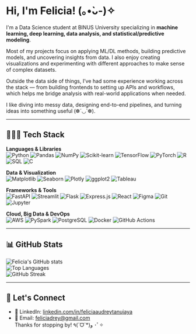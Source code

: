 # Hi, I'm Felicia! (｡•̀ᴗ-)✧  

I'm a Data Science student at BINUS University specializing in **machine learning, deep learning, data analysis, and statistical/predictive modeling**.  

Most of my projects focus on applying ML/DL methods, building predictive models, and uncovering insights from data. I also enjoy creating visualizations and experimenting with different approaches to make sense of complex datasets.  

Outside the data side of things, I’ve had some experience working across the stack — from building frontends to setting up APIs and workflows, which helps me bridge analysis with real-world applications when needed.  

I like diving into messy data, designing end-to-end pipelines, and turning ideas into something useful (❁´◡`❁).  

---

## 👩🏻‍💻 Tech Stack  

**Languages & Libraries**  
![Python](https://img.shields.io/badge/Python-3776AB?style=for-the-badge&logo=python&logoColor=white) ![Pandas](https://img.shields.io/badge/Pandas-150458?style=for-the-badge&logo=pandas&logoColor=white) ![NumPy](https://img.shields.io/badge/Numpy-013243?style=for-the-badge&logo=numpy&logoColor=white) ![Scikit-learn](https://img.shields.io/badge/Scikit--learn-F7931E?style=for-the-badge&logo=scikitlearn&logoColor=white) ![TensorFlow](https://img.shields.io/badge/TensorFlow-FF6F00?style=for-the-badge&logo=tensorflow&logoColor=white) ![PyTorch](https://img.shields.io/badge/PyTorch-EE4C2C?style=for-the-badge&logo=pytorch&logoColor=white) ![R](https://img.shields.io/badge/R-276DC3?style=for-the-badge&logo=r&logoColor=white) ![SQL](https://img.shields.io/badge/SQL-025E8C?style=for-the-badge&logo=postgresql&logoColor=white) ![C](https://img.shields.io/badge/C-00599C?style=for-the-badge&logo=c&logoColor=white)  

**Data & Visualization**  
![Matplotlib](https://img.shields.io/badge/Matplotlib-11557c?style=for-the-badge&logo=plotly&logoColor=white) ![Seaborn](https://img.shields.io/badge/Seaborn-76B900?style=for-the-badge&logoColor=white) ![Plotly](https://img.shields.io/badge/Plotly-3F4F75?style=for-the-badge&logo=plotly&logoColor=white) ![ggplot2](https://img.shields.io/badge/ggplot2-276DC3?style=for-the-badge&logo=r&logoColor=white) ![Tableau](https://img.shields.io/badge/Tableau-E97627?style=for-the-badge&logo=tableau&logoColor=white)  

**Frameworks & Tools**  
![FastAPI](https://img.shields.io/badge/FastAPI-009688?style=for-the-badge&logo=fastapi&logoColor=white) ![Streamlit](https://img.shields.io/badge/Streamlit-FF4B4B?style=for-the-badge&logo=streamlit&logoColor=white) ![Flask](https://img.shields.io/badge/Flask-000000?style=for-the-badge&logo=flask&logoColor=white) ![Express.js](https://img.shields.io/badge/Express.js-000000?style=for-the-badge&logo=express&logoColor=white) ![React](https://img.shields.io/badge/React-20232A?style=for-the-badge&logo=react&logoColor=61DAFB) ![Figma](https://img.shields.io/badge/Figma-F24E1E?style=for-the-badge&logo=figma&logoColor=white) ![Git](https://img.shields.io/badge/Git-F05032?style=for-the-badge&logo=git&logoColor=white) ![Jupyter](https://img.shields.io/badge/Jupyter-F37626?style=for-the-badge&logo=jupyter&logoColor=white)  

**Cloud, Big Data & DevOps**  
![AWS](https://img.shields.io/badge/AWS-232F3E?style=for-the-badge&logo=amazon-aws&logoColor=white) ![PySpark](https://img.shields.io/badge/PySpark-E25A1C?style=for-the-badge&logo=apachespark&logoColor=white) ![PostgreSQL](https://img.shields.io/badge/PostgreSQL-336791?style=for-the-badge&logo=postgresql&logoColor=white) ![Docker](https://img.shields.io/badge/Docker-2496ED?style=for-the-badge&logo=docker&logoColor=white) ![GitHub Actions](https://img.shields.io/badge/GitHub%20Actions-2088FF?style=for-the-badge&logo=githubactions&logoColor=white)  

---

## 📊 GitHub Stats  
![Felicia's GitHub stats](https://github-readme-stats.vercel.app/api?username=feliciadrey&show_icons=true&count_private=true&include_all_commits=true&theme=cobalt)  
![Top Languages](https://github-readme-stats.vercel.app/api/top-langs/?username=feliciadrey&layout=compact&theme=cobalt)  
![GitHub Streak](https://streak-stats.demolab.com/?user=feliciadrey&theme=cobalt)



---

## 🤝 Let's Connect  
- 💼 LinkedIn: [linkedin.com/in/feliciaaudreytanujaya](https://linkedin.com/in/feliciaaudreytanujaya)  
- 📧 Email: feliciadrey@gmail.com   
Thanks for stopping by! ٩(ˊᗜˋ*)و ･ﾟ✧  
